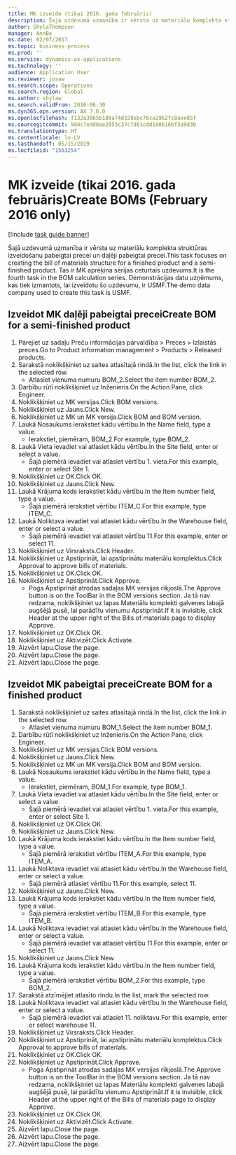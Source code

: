 ```yaml
---
title: MK izveide (tikai 2016. gada februāris)
description: Šajā uzdevumā uzmanība ir vērsta uz materiālu komplekta struktūras izveidošanu pabeigtai precei un daļēji pabeigtai precei.
author: ShylaThompson
manager: AnnBe
ms.date: 02/07/2017
ms.topic: business-process
ms.prod: ''
ms.service: dynamics-ax-applications
ms.technology: ''
audience: Application User
ms.reviewer: josaw
ms.search.scope: Operations
ms.search.region: Global
ms.author: shylaw
ms.search.validFrom: 2016-06-30
ms.dyn365.ops.version: AX 7.0.0
ms.openlocfilehash: f132a3865b180a74d328ebc76ca29b2fc8aee85f
ms.sourcegitcommit: 9d4c7edd0ae2053c37c7d81cdd180b16bf3a9d3b
ms.translationtype: HT
ms.contentlocale: lv-LV
ms.lasthandoff: 05/15/2019
ms.locfileid: "1563254"
---
```

# <a name="create-boms-february-2016-only"></a><span data-ttu-id="a09fa-103">MK izveide (tikai 2016. gada februāris)</span><span class="sxs-lookup"><span data-stu-id="a09fa-103">Create BOMs (February 2016 only)</span></span>

[!include [task guide banner](../../includes/task-guide-banner.md)]

<span data-ttu-id="a09fa-104">Šajā uzdevumā uzmanība ir vērsta uz materiālu komplekta struktūras izveidošanu pabeigtai precei un daļēji pabeigtai precei.</span><span class="sxs-lookup"><span data-stu-id="a09fa-104">This task focuses on creating the bill of materials structure for a finished product and a semi-finished product.</span></span> <span data-ttu-id="a09fa-105">Tas ir MK aprēķina sērijas ceturtais uzdevums.</span><span class="sxs-lookup"><span data-stu-id="a09fa-105">It is the fourth task in the BOM calculation series.</span></span> <span data-ttu-id="a09fa-106">Demonstrācijas datu uzņēmums, kas tiek izmantots, lai izveidotu šo uzdevumu, ir USMF.</span><span class="sxs-lookup"><span data-stu-id="a09fa-106">The demo data company used to create this task is USMF.</span></span>


## <a name="create-bom-for-a-semi-finished-product"></a><span data-ttu-id="a09fa-107">Izveidot MK daļēji pabeigtai precei</span><span class="sxs-lookup"><span data-stu-id="a09fa-107">Create BOM for a semi-finished product</span></span>
1. <span data-ttu-id="a09fa-108">Pārejiet uz sadaļu Preču informācijas pārvaldība > Preces > Izlaistās preces.</span><span class="sxs-lookup"><span data-stu-id="a09fa-108">Go to Product information management > Products > Released products.</span></span>
2. <span data-ttu-id="a09fa-109">Sarakstā noklikšķiniet uz saites atlasītajā rindā.</span><span class="sxs-lookup"><span data-stu-id="a09fa-109">In the list, click the link in the selected row.</span></span>
    * <span data-ttu-id="a09fa-110">Atlasiet vienuma numuru BOM_2.</span><span class="sxs-lookup"><span data-stu-id="a09fa-110">Select the item number BOM_2.</span></span>  
3. <span data-ttu-id="a09fa-111">Darbību rūtī noklikšķiniet uz Inženieris.</span><span class="sxs-lookup"><span data-stu-id="a09fa-111">On the Action Pane, click Engineer.</span></span>
4. <span data-ttu-id="a09fa-112">Noklikšķiniet uz MK versijas.</span><span class="sxs-lookup"><span data-stu-id="a09fa-112">Click BOM versions.</span></span>
5. <span data-ttu-id="a09fa-113">Noklikšķiniet uz Jauns.</span><span class="sxs-lookup"><span data-stu-id="a09fa-113">Click New.</span></span>
6. <span data-ttu-id="a09fa-114">Noklikšķiniet uz MK un MK versija.</span><span class="sxs-lookup"><span data-stu-id="a09fa-114">Click BOM and BOM version.</span></span>
7. <span data-ttu-id="a09fa-115">Laukā Nosaukums ierakstiet kādu vērtību.</span><span class="sxs-lookup"><span data-stu-id="a09fa-115">In the Name field, type a value.</span></span>
    * <span data-ttu-id="a09fa-116">Ierakstiet, piemēram, BOM_2.</span><span class="sxs-lookup"><span data-stu-id="a09fa-116">For example, type BOM_2.</span></span>  
8. <span data-ttu-id="a09fa-117">Laukā Vieta ievadiet vai atlasiet kādu vērtību.</span><span class="sxs-lookup"><span data-stu-id="a09fa-117">In the Site field, enter or select a value.</span></span>
    * <span data-ttu-id="a09fa-118">Šajā piemērā ievadiet vai atlasiet vērtību 1. vieta.</span><span class="sxs-lookup"><span data-stu-id="a09fa-118">For this example, enter or select Site 1.</span></span>  
9. <span data-ttu-id="a09fa-119">Noklikšķiniet uz OK.</span><span class="sxs-lookup"><span data-stu-id="a09fa-119">Click OK.</span></span>
10. <span data-ttu-id="a09fa-120">Noklikšķiniet uz Jauns.</span><span class="sxs-lookup"><span data-stu-id="a09fa-120">Click New.</span></span>
11. <span data-ttu-id="a09fa-121">Laukā Krājuma kods ierakstiet kādu vērtību.</span><span class="sxs-lookup"><span data-stu-id="a09fa-121">In the Item number field, type a value.</span></span>
    * <span data-ttu-id="a09fa-122">Šajā piemērā ierakstiet vērtību ITEM_C.</span><span class="sxs-lookup"><span data-stu-id="a09fa-122">For this example, type ITEM_C.</span></span>  
12. <span data-ttu-id="a09fa-123">Laukā Noliktava ievadiet vai atlasiet kādu vērtību.</span><span class="sxs-lookup"><span data-stu-id="a09fa-123">In the Warehouse field, enter or select a value.</span></span>
    * <span data-ttu-id="a09fa-124">Šajā piemērā ievadiet vai atlasiet vērtību 11.</span><span class="sxs-lookup"><span data-stu-id="a09fa-124">For this example, enter or select 11.</span></span>  
13. <span data-ttu-id="a09fa-125">Noklikšķiniet uz Virsraksts.</span><span class="sxs-lookup"><span data-stu-id="a09fa-125">Click Header.</span></span>
14. <span data-ttu-id="a09fa-126">Noklikšķiniet uz Apstiprināt, lai apstiprinātu materiālu komplektus.</span><span class="sxs-lookup"><span data-stu-id="a09fa-126">Click Approval to approve bills of materials.</span></span>
15. <span data-ttu-id="a09fa-127">Noklikšķiniet uz OK.</span><span class="sxs-lookup"><span data-stu-id="a09fa-127">Click OK.</span></span>
16. <span data-ttu-id="a09fa-128">Noklikšķiniet uz Apstiprināt.</span><span class="sxs-lookup"><span data-stu-id="a09fa-128">Click Approve.</span></span>
    * <span data-ttu-id="a09fa-129">Poga Apstiprināt atrodas sadaļas MK versijas rīkjoslā.</span><span class="sxs-lookup"><span data-stu-id="a09fa-129">The Approve button is on the ToolBar in the  BOM versions section.</span></span> <span data-ttu-id="a09fa-130">Ja tā nav redzama, noklikšķiniet uz lapas Materiālu komplekti galvenes labajā augšējā pusē, lai parādītu vienumu Apstiprināt.</span><span class="sxs-lookup"><span data-stu-id="a09fa-130">If it is invisible, click Header at the upper right of the Bills of materials page to display Approve.</span></span>  
17. <span data-ttu-id="a09fa-131">Noklikšķiniet uz OK.</span><span class="sxs-lookup"><span data-stu-id="a09fa-131">Click OK.</span></span>
18. <span data-ttu-id="a09fa-132">Noklikšķiniet uz Aktivizēt.</span><span class="sxs-lookup"><span data-stu-id="a09fa-132">Click Activate.</span></span>
19. <span data-ttu-id="a09fa-133">Aizvērt lapu.</span><span class="sxs-lookup"><span data-stu-id="a09fa-133">Close the page.</span></span>
20. <span data-ttu-id="a09fa-134">Aizvērt lapu.</span><span class="sxs-lookup"><span data-stu-id="a09fa-134">Close the page.</span></span>
21. <span data-ttu-id="a09fa-135">Aizvērt lapu.</span><span class="sxs-lookup"><span data-stu-id="a09fa-135">Close the page.</span></span>

## <a name="create-bom-for-a-finished-product"></a><span data-ttu-id="a09fa-136">Izveidot MK pabeigtai precei</span><span class="sxs-lookup"><span data-stu-id="a09fa-136">Create BOM for a finished product</span></span>
1. <span data-ttu-id="a09fa-137">Sarakstā noklikšķiniet uz saites atlasītajā rindā.</span><span class="sxs-lookup"><span data-stu-id="a09fa-137">In the list, click the link in the selected row.</span></span>
    * <span data-ttu-id="a09fa-138">Atlasiet vienuma numuru BOM_1.</span><span class="sxs-lookup"><span data-stu-id="a09fa-138">Select the item number BOM_1.</span></span>  
2. <span data-ttu-id="a09fa-139">Darbību rūtī noklikšķiniet uz Inženieris.</span><span class="sxs-lookup"><span data-stu-id="a09fa-139">On the Action Pane, click Engineer.</span></span>
3. <span data-ttu-id="a09fa-140">Noklikšķiniet uz MK versijas.</span><span class="sxs-lookup"><span data-stu-id="a09fa-140">Click BOM versions.</span></span>
4. <span data-ttu-id="a09fa-141">Noklikšķiniet uz Jauns.</span><span class="sxs-lookup"><span data-stu-id="a09fa-141">Click New.</span></span>
5. <span data-ttu-id="a09fa-142">Noklikšķiniet uz MK un MK versija.</span><span class="sxs-lookup"><span data-stu-id="a09fa-142">Click BOM and BOM version.</span></span>
6. <span data-ttu-id="a09fa-143">Laukā Nosaukums ierakstiet kādu vērtību.</span><span class="sxs-lookup"><span data-stu-id="a09fa-143">In the Name field, type a value.</span></span>
    * <span data-ttu-id="a09fa-144">Ierakstiet, piemēram, BOM_1.</span><span class="sxs-lookup"><span data-stu-id="a09fa-144">For example, type BOM_1.</span></span>  
7. <span data-ttu-id="a09fa-145">Laukā Vieta ievadiet vai atlasiet kādu vērtību.</span><span class="sxs-lookup"><span data-stu-id="a09fa-145">In the Site field, enter or select a value.</span></span>
    * <span data-ttu-id="a09fa-146">Šajā piemērā ievadiet vai atlasiet vērtību 1. vieta.</span><span class="sxs-lookup"><span data-stu-id="a09fa-146">For this example, enter or select Site 1.</span></span>  
8. <span data-ttu-id="a09fa-147">Noklikšķiniet uz OK.</span><span class="sxs-lookup"><span data-stu-id="a09fa-147">Click OK.</span></span>
9. <span data-ttu-id="a09fa-148">Noklikšķiniet uz Jauns.</span><span class="sxs-lookup"><span data-stu-id="a09fa-148">Click New.</span></span>
10. <span data-ttu-id="a09fa-149">Laukā Krājuma kods ierakstiet kādu vērtību.</span><span class="sxs-lookup"><span data-stu-id="a09fa-149">In the Item number field, type a value.</span></span>
    * <span data-ttu-id="a09fa-150">Šajā piemērā ierakstiet vērtību ITEM_A.</span><span class="sxs-lookup"><span data-stu-id="a09fa-150">For this example, type ITEM_A.</span></span>  
11. <span data-ttu-id="a09fa-151">Laukā Noliktava ievadiet vai atlasiet kādu vērtību.</span><span class="sxs-lookup"><span data-stu-id="a09fa-151">In the Warehouse field, enter or select a value.</span></span>
    * <span data-ttu-id="a09fa-152">Šajā piemērā atlasiet vērtību 11.</span><span class="sxs-lookup"><span data-stu-id="a09fa-152">For this example, select 11.</span></span>  
12. <span data-ttu-id="a09fa-153">Noklikšķiniet uz Jauns.</span><span class="sxs-lookup"><span data-stu-id="a09fa-153">Click New.</span></span>
13. <span data-ttu-id="a09fa-154">Laukā Krājuma kods ierakstiet kādu vērtību.</span><span class="sxs-lookup"><span data-stu-id="a09fa-154">In the Item number field, type a value.</span></span>
    * <span data-ttu-id="a09fa-155">Šajā piemērā ierakstiet vērtību ITEM_B.</span><span class="sxs-lookup"><span data-stu-id="a09fa-155">For this example, type ITEM_B.</span></span>  
14. <span data-ttu-id="a09fa-156">Laukā Noliktava ievadiet vai atlasiet kādu vērtību.</span><span class="sxs-lookup"><span data-stu-id="a09fa-156">In the Warehouse field, enter or select a value.</span></span>
    * <span data-ttu-id="a09fa-157">Šajā piemērā ievadiet vai atlasiet vērtību 11.</span><span class="sxs-lookup"><span data-stu-id="a09fa-157">For this example, enter or select 11.</span></span>  
15. <span data-ttu-id="a09fa-158">Noklikšķiniet uz Jauns.</span><span class="sxs-lookup"><span data-stu-id="a09fa-158">Click New.</span></span>
16. <span data-ttu-id="a09fa-159">Laukā Krājuma kods ierakstiet kādu vērtību.</span><span class="sxs-lookup"><span data-stu-id="a09fa-159">In the Item number field, type a value.</span></span>
    * <span data-ttu-id="a09fa-160">Šajā piemērā ierakstiet vērtību BOM_2.</span><span class="sxs-lookup"><span data-stu-id="a09fa-160">For this example, type BOM_2.</span></span>  
17. <span data-ttu-id="a09fa-161">Sarakstā atzīmējiet atlasīto rindu.</span><span class="sxs-lookup"><span data-stu-id="a09fa-161">In the list, mark the selected row.</span></span>
18. <span data-ttu-id="a09fa-162">Laukā Noliktava ievadiet vai atlasiet kādu vērtību.</span><span class="sxs-lookup"><span data-stu-id="a09fa-162">In the Warehouse field, enter or select a value.</span></span>
    * <span data-ttu-id="a09fa-163">Šajā piemērā ievadiet vai atlasiet 11. noliktavu.</span><span class="sxs-lookup"><span data-stu-id="a09fa-163">For this example, enter or select warehouse 11.</span></span>  
19. <span data-ttu-id="a09fa-164">Noklikšķiniet uz Virsraksts.</span><span class="sxs-lookup"><span data-stu-id="a09fa-164">Click Header.</span></span>
20. <span data-ttu-id="a09fa-165">Noklikšķiniet uz Apstiprināt, lai apstiprinātu materiālu komplektus.</span><span class="sxs-lookup"><span data-stu-id="a09fa-165">Click Approval to approve bills of materials.</span></span>
21. <span data-ttu-id="a09fa-166">Noklikšķiniet uz OK.</span><span class="sxs-lookup"><span data-stu-id="a09fa-166">Click OK.</span></span>
22. <span data-ttu-id="a09fa-167">Noklikšķiniet uz Apstiprināt.</span><span class="sxs-lookup"><span data-stu-id="a09fa-167">Click Approve.</span></span>
    * <span data-ttu-id="a09fa-168">Poga Apstiprināt atrodas sadaļas MK versijas rīkjoslā.</span><span class="sxs-lookup"><span data-stu-id="a09fa-168">The Approve button is on the ToolBar in the  BOM versions section.</span></span> <span data-ttu-id="a09fa-169">Ja tā nav redzama, noklikšķiniet uz lapas Materiālu komplekti galvenes labajā augšējā pusē, lai parādītu vienumu Apstiprināt.</span><span class="sxs-lookup"><span data-stu-id="a09fa-169">If it is invisible, click Header at the upper right of the Bills of materials page to display Approve.</span></span>  
23. <span data-ttu-id="a09fa-170">Noklikšķiniet uz OK.</span><span class="sxs-lookup"><span data-stu-id="a09fa-170">Click OK.</span></span>
24. <span data-ttu-id="a09fa-171">Noklikšķiniet uz Aktivizēt.</span><span class="sxs-lookup"><span data-stu-id="a09fa-171">Click Activate.</span></span>
25. <span data-ttu-id="a09fa-172">Aizvērt lapu.</span><span class="sxs-lookup"><span data-stu-id="a09fa-172">Close the page.</span></span>
26. <span data-ttu-id="a09fa-173">Aizvērt lapu.</span><span class="sxs-lookup"><span data-stu-id="a09fa-173">Close the page.</span></span>
27. <span data-ttu-id="a09fa-174">Aizvērt lapu.</span><span class="sxs-lookup"><span data-stu-id="a09fa-174">Close the page.</span></span>


